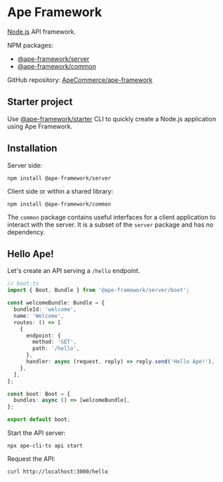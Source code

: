 # Ape Framework

[Node.js](https://nodejs.org) API framework.

NPM packages:

- [@ape-framework/server](https://www.npmjs.com/package/@ape-framework/server)
- [@ape-framework/common](https://www.npmjs.com/package/@ape-framework/common)

GitHub repository: [ApeCommerce/ape-framework](https://github.com/ApeCommerce/ape-framework)

## Starter project

Use [@ape-framework/starter](https://www.npmjs.com/package/@ape-framework/starter) CLI to quickly create a Node.js application using Ape Framework.

## Installation

Server side:

```
npm install @ape-framework/server
```

Client side or within a shared library:

```
npm install @ape-framework/common
```

The `common` package contains useful interfaces for a client application to interact with the server. It is a subset of the `server` package and has no dependency.

## Hello Ape!

Let's create an API serving a `/hello` endpoint.

```ts
// boot.ts
import { Boot, Bundle } from '@ape-framework/server/boot';

const welcomeBundle: Bundle = {
  bundleId: 'welcome',
  name: 'Welcome',
  routes: () => [
    {
      endpoint: {
        method: 'GET',
        path: '/hello',
      },
      handler: async (request, reply) => reply.send('Hello Ape!'),
    },
  ],
};

const boot: Boot = {
  bundles: async () => [welcomeBundle],
};

export default boot;
```

Start the API server:

```
npx ape-cli-ts api start
```

Request the API:

```
curl http://localhost:3000/hello
```
